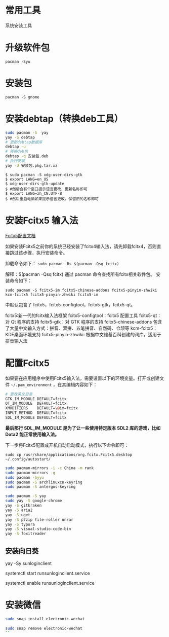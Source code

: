 # 常用工具

系统安装工具

# 升级软件包
`pacman -Syu `

# 安装包

`pacman -S gnome`

# 安装debtap（转换deb工具）

```bash
sudo pacman -S  yay
yay -S debtap
# 更新debtap数据库
debtap -u
# 转换deb包
debtap -q 安装包.deb
# 执行安装
yay -U 安装包.pkg.tar.xz
```
```
$ sudo pacman -S xdg-user-dirs-gtk
$ export LANG=en_US
$ xdg-user-dirs-gtk-update
$ #然后会有个窗口提示语言更改，更新名称即可
$ export LANG=zh_CN.UTF-8
$ #然后重启电脑如果提示语言更改，保留旧的名称即可
```

# 安装Fcitx5 输入法

[Fcitx5配置文档](https://www.modb.pro/db/113512)

如果安装Fcitx5之前你的系统已经安装了fcitx4输入法，请先卸载fcitx4，否则直接跳过该步骤，执行安装命令。

卸载命令如下：
`sudo pacman -Rs $(pacman -Qsq fcitx)`

解释：$(pacman -Qsq fcitx) 通过 pacman 命令查找所有fcitx相关软件包。
安装命令如下：

`sudo pacman -S fcitx5-im fcitx5-chinese-addons fcitx5-pinyin-zhwiki kcm-fcitx5 fcitx5-pinyin-zhwiki fcitx5-im `

中默认包含了 fcitx5，fcitx5-configtool，fcitx5-gtk，fcitx5-qt。

fcitx5:新一代的fcitx输入法框架
fcitx5-configtool：fcitx5 配置工具
fcitx5-qt：对 Qt 程序的支持
fcitx5-gtk：对 GTK 程序的支持
fcitx5-chinese-addons 包含了大量中文输入方式：拼音、双拼、五笔拼音、自然码、仓颉等
kcm-fcitx5：KDE桌面环境支持
fcitx5-pinyin-zhwiki: 根据中文维基百科创建的词库，适用于拼音输入法
# 配置Fcitx5   
如果要在应用程序中使用Fcitx5输入法，需要设置以下的环境变量。打开或创建文件 `~/.pam_environment`
，在其编辑内容如下：

```bash
# 更改英文目录
GTK_IM_MODULE DEFAULT=fcitx
QT_IM_MODULE  DEFAULT=fcitx
XMODIFIERS    DEFAULT=\@im=fcitx
INPUT_METHOD  DEFAULT=fcitx
SDL_IM_MODULE DEFAULT=fcitx
```
**最后那行 SDL_IM_MODULE 是为了让一些使用特定版本 SDL2 库的游戏，比如 Dota2 能正常使用输入法。**

下一步将Fcitx5配置成开机自动启动模式，执行以下命令即可：

`sudo cp /usr/share/applications/org.fcitx.Fcitx5.desktop ~/.config/autostart/`

```bash
sudo pacman-mirrors -i -c China -m rank
sudo pacman-mirrors -g
sudo pacman -Syyu
sudo pacman -S archlinuxcn-keyring
sudo pacman -S antergos-keyring

sudo pacman -S yay
sudo yay -S google-chrome
yay -S gitkraken
yay -S aria2
yay -S uget
yay -S p7zip file-roller unrar
yay -S typora
yay -S visual-studio-code-bin
yay -S foxitreader

```
## 安装向日葵

yay -Sy sunloginclient

systemctl start runsunloginclient.service

systemctl enable runsunloginclient.service

#  安装微信
```bash
sudo snap install electronic-wechat
	
sudo snap remove electronic-wechat
``
